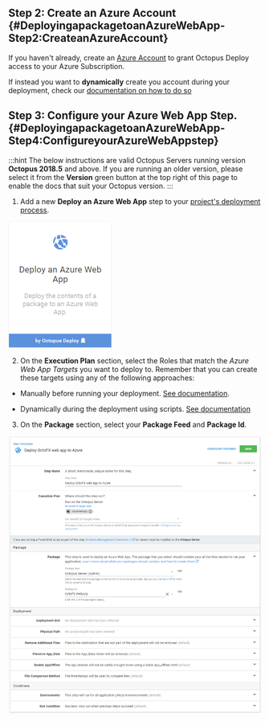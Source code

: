 ## Step 2: Create an Azure Account {#DeployingapackagetoanAzureWebApp-Step2:CreateanAzureAccount}

If you haven't already, create an [Azure Account](/docs/infrastructure/deployment-targets/azure/index.md) to grant Octopus Deploy access to your Azure Subscription.

If instead you want to **dynamically** create you account during your deployment, check our [documentation on how to do so](/docs/infrastructure/deployment-targets/dynamic-infrastructure/index.md)

## Step 3: Configure your Azure Web App Step. {#DeployingapackagetoanAzureWebApp-Step4:ConfigureyourAzureWebAppstep}

:::hint
The below instructions are valid Octopus Servers running version **Octopus 2018.5** and above. If you are running an older version, please select it from the **Version** green button at the top right of this page to enable the docs that suit your Octopus version.
:::

1. Add a new **Deploy an Azure Web App** step to your [project's deployment process](/docs/deployment-process/steps/index.md).

![](/docs/images/5671696/5865899.png "width=170")

2. On the **Execution Plan** section, select the Roles that match the *Azure Web App Targets* you want to deploy to. Remember that you can create these targets using any of the following approaches:

- Manually before running your deployment. [See documentation](/docs/infrastructure/deployment-targets/azure/web-app-targets/index.md).

- Dynamically during the deployment using scripts. [See documentation](/docs/infrastructure/deployment-targets/dynamic-infrastructure/index.md)

3. On the **Package** section, select your **Package Feed** and **Package Id**.

![](deploying-an-azure-web-app.png "width=500")
